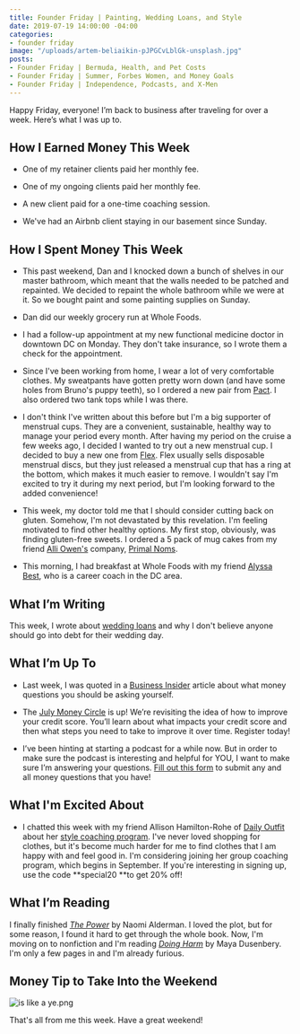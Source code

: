 ```yaml
---
title: Founder Friday | Painting, Wedding Loans, and Style
date: 2019-07-19 14:00:00 -04:00
categories:
- founder friday
image: "/uploads/artem-beliaikin-pJPGCvLblGk-unsplash.jpg"
posts:
- Founder Friday | Bermuda, Health, and Pet Costs
- Founder Friday | Summer, Forbes Women, and Money Goals
- Founder Friday | Independence, Podcasts, and X-Men
---
```


Happy Friday, everyone! I’m back to business after traveling for over a week. Here’s what I was up to.

## **How I Earned Money This Week**

* One of my retainer clients paid her monthly fee.

* One of my ongoing clients paid her monthly fee.

* A new client paid for a one-time coaching session.

* We've had an Airbnb client staying in our basement since Sunday.

## **How I Spent Money This Week**

* This past weekend, Dan and I knocked down a bunch of shelves in our master bathroom, which meant that the walls needed to be patched and repainted. We decided to repaint the whole bathroom while we were at it. So we bought paint and some painting supplies on Sunday.

* Dan did our weekly grocery run at Whole Foods.

* I had a follow-up appointment at my new functional medicine doctor in downtown DC on Monday. They don't take insurance, so I wrote them a check for the appointment.

* Since I've been working from home, I wear a lot of very comfortable clothes. My sweatpants have gotten pretty worn down (and have some holes from Bruno's puppy teeth), so I ordered a new pair from [Pact](http://fbuy.me/nlgoJ). I also ordered two tank tops while I was there.

* I don't think I've written about this before but I'm a big supporter of menstrual cups. They are a convenient, sustainable, healthy way to manage your period every month. After having my period on the cruise a few weeks ago, I decided I wanted to try out a new menstrual cup. I decided to buy a new one from [Flex](https://flexcup.com/). Flex usually sells disposable menstrual discs, but they just released a menstrual cup that has a ring at the bottom, which makes it much easier to remove. I wouldn't say I'm excited to try it during my next period, but I'm looking forward to the added convenience!

* This week, my doctor told me that I should consider cutting back on gluten. Somehow, I'm not devastated by this revelation. I'm feeling motivated to find other healthy options. My first stop, obviously, was finding gluten-free sweets. I ordered a 5 pack of mug cakes from my friend [Alli Owen's](http://alliowen.com/) company, [Primal Noms](https://primalnoms.com/). 

* This morning, I had breakfast at Whole Foods with my friend [Alyssa Best](http://alyssabest.com/), who is a career coach in the DC area. 

## **What I’m Writing**

This week, I wrote about [wedding loans](https://www.maggiegermano.com/blog/dont-take-out-a-wedding-loan/) and why I don't believe anyone should go into debt for their wedding day.

## **What I’m Up To**

* Last week, I was quoted in a [Business Insider](https://www.businessinsider.com/money-questions-ask-every-week-month-year-2019-7) article about what money questions you should be asking yourself.

* The [July Money Circle](https://www.eventbrite.com/e/money-circle-improving-your-credit-score-tickets-63873388023) is up! We’re revisiting the idea of how to improve your credit score. You’ll learn about what impacts your credit score and then what steps you need to take to improve it over time. Register today!

* I’ve been hinting at starting a podcast for a while now. But in order to make sure the podcast is interesting and helpful for YOU, I want to make sure I’m answering your questions. [Fill out this form](https://docs.google.com/forms/d/e/1FAIpQLSf75z5itnYO-XOLStoqY5FXwuf8YI37ye5OD21Wv7tBGAqIVQ/viewform?usp=sf_link) to submit any and all money questions that you have!

## What I'm Excited About

* I chatted this week with my friend Allison Hamilton-Rohe of [Daily Outfit](https://dailyoutfit.com/) about her [style coaching program](https://dailyoutfit.thinkific.com/courses/signature-style-journey-master-class-fall-2019). I've never loved shopping for clothes, but it's become much harder for me to find clothes that I am happy with and feel good in. I'm considering joining her group coaching program, which begins in September. If you're interesting in signing up, use the code **special20 **to get 20% off!

## **What I’m Reading**

I finally finished *[The Power](https://www.goodreads.com/book/show/29751398-the-power?ac=1&from_search=true)* by Naomi Alderman. I loved the plot, but for some reason, I found it hard to get through the whole book. Now, I'm moving on to nonfiction and I'm reading *[Doing Harm](https://www.goodreads.com/book/show/30653955-doing-harm)* by Maya Dusenbery. I'm only a few pages in and I'm already furious. 

## **Money Tip to Take Into the Weekend**

![is like a ye.png](/uploads/is%20like%20a%20ye.png)

That's all from me this week. Have a great weekend!